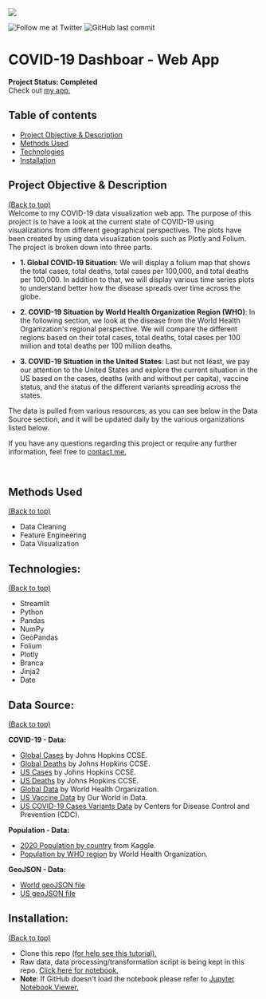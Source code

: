 <img src="https://d2jx2rerrg6sh3.cloudfront.net/image-handler/ts/20200420091641/ri/674/picture/2020/4/%40shutterstock_1647268288.jpg">

<!-- Add buttons here -->
![Follow me at Twitter](https://img.shields.io/twitter/follow/NMashinchi?style=social)
![GitHub last commit](https://img.shields.io/github/last-commit/navido89/covid19-dashboard-dataviz)

# COVID-19 Dashboar - Web App
**Project Status: Completed**
<br>
Check out <a href="https://share.streamlit.io/navido89/covid19-dashboard-dataviz/app.py" target="_blank">my app.</a>

## Table of contents
- [Project Objective & Description](#project-objective)
- [Methods Used](#methods-used)
- [Technologies](#technologies)
- [Installation](#installation)

## Project Objective & Description
[(Back to top)](#table-of-contents)
<br>
Welcome to my COVID-19 data visualization web app. The purpose of this project is to have a look at the current state of COVID-19 using visualizations from different geographical perspectives. The plots have been created by using data visualization tools such as Plotly and Folium. The project is broken down into three parts.

+ **1. Global COVID-19 Situation**: We will display a folium map that shows the total cases, total deaths, total cases per 100,000, and total deaths per 100,000. In addition to that, we will display various time series plots to understand better how the disease spreads over time across the globe.

+ **2. COVID-19 Situation by World Health Organization Region (WHO)**: In the following section, we look at the disease from the World Health Organization's regional perspective. We will compare the different regions based on their total cases, total deaths, total cases per 100 million and total deaths per 100 million deaths.

+ **3. COVID-19 Situation in the United States**: Last but not least, we pay our attention to the United States and explore the current situation in the US based on the cases, deaths (with and without per capita), vaccine status, and the status of the different variants spreading across the states.

The data is pulled from various resources, as you can see below in the Data Source section, and it will be updated daily by the various organizations listed below.

If you have any questions regarding this project or require any further information, feel free to <a href="https://www.navidma.com/contact" target="_blank">contact me.</a>

<br>

## Methods Used
[(Back to top)](#table-of-contents)
+ Data Cleaning
+ Feature Engineering
+ Data Visualization

## Technologies:
[(Back to top)](#table-of-contents)
+ Streamlit
+ Python
+ Pandas 
+ NumPy 
+ GeoPandas
+ Folium
+ Plotly 
+ Branca 
+ Jinja2
+ Date

## Data Source:
[(Back to top)](#table-of-contents)


**COVID-19 - Data:**            
+ [Global Cases](https://raw.githubusercontent.com/CSSEGISandData/COVID19/master/csse_covid_19_data/csse_covid_19_time_series/time_series_covid19_confirmed_global.csv) by Johns Hopkins CCSE.
+ [Global Deaths](https://raw.githubusercontent.com/CSSEGISandData/COVID19/master/csse_covid_19_data/csse_covid_19_time_series/time_series_covid19_deaths_global.csv) by Johns Hopkins CCSE.
+ [US Cases](https://raw.githubusercontent.com/CSSEGISandData/COVID-19/master/csse_covid_19_data/csse_covid_19_time_series/time_series_covid19_confirmed_US.csv) by Johns Hopkins CCSE.
+ [US Deaths](https://raw.githubusercontent.com/CSSEGISandData/COVID-19/master/csse_covid_19_data/csse_covid_19_time_series/time_series_covid19_deaths_US.csv) by Johns Hopkins CCSE.
+ [Global Data](https://covid19.who.int/WHO-COVID-19-global-data.csv) by World Health Organization.
+ [US Vaccine Data](https://raw.githubusercontent.com/owid/covid-19-data/master/public/data/vaccinations/us_state_vaccinations.csv) by Our World in Data.
+ [US COVID-19 Cases Variants Data](https://www.cdc.gov/coronavirus/2019-ncov/downloads/transmission/03112021_Web-UpdateCSV-TABLE.csv) by Centers for Disease Control and Prevention (CDC).

**Population - Data:**
+ [2020 Population by country](https://www.kaggle.com/tanuprabhu/population-by-country-2020?select=population_by_country_2020.csv) from Kaggle.
+ [Population by WHO region](https://apps.who.int/gho/athena/data/xmart.csv?target=GHO/WHS9_86,WHS9_88,WHS9_89,WHS9_92,WHS9_96,WHS9_97,WHS9_90&profile=crosstable&filter=COUNTRY:-;REGION:*&x-sideaxis=REGION&x-topaxis=GHO;YEAR) by World Health Organization.
        
**GeoJSON - Data:**
+ [World geoJSON file](https://raw.githubusercontent.com/python-visualization/folium/master/examples/data/world-countries.json)
+ [US geoJSON file](https://raw.githubusercontent.com/python-visualization/folium/master/examples/data/us-states.json)

## Installation:
[(Back to top)](#table-of-contents)
+ Clone this repo <a href="https://docs.github.com/en/free-pro-team@latest/github/creating-cloning-and-archiving-repositories/cloning-a-repository" target="_blank">(for help see this tutorial).</a>
+ Raw data, data processing/transformation script is being kept in this repo. <a href="https://github.com/navido89/Police_Force_US/blob/main/Police%20Force%20Project.ipynb" target="_blank">Click here for notebook.</a>
+ **Note**: If GitHub doesn't load the notebook please refer to <a href="https://nbviewer.jupyter.org/github/navido89/Police_Force_US/blob/main/Police%20Force%20Project.ipynb" target="_blank">Jupyter Notebook Viewer.</a>
